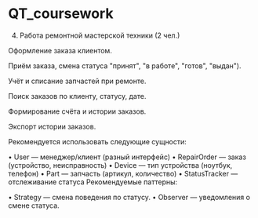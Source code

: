 # QT_coursework

4)    Работа ремонтной мастерской техники (2 чел.)

Оформление заказа клиентом.

Приём заказа, смена статуса "принят", "в работе", "готов", "выдан").

Учёт и списание запчастей при ремонте.

Поиск заказов по клиенту, статусу, дате.

Формирование счёта и истории заказов.

Экспорт истории заказов.

Рекомендуется использовать следующие сущности:

• User — менеджер/клиент (разный интерфейс)
• RepairOrder — заказ (устройство, неисправность)
• Device — тип устройства (ноутбук, телефон)
• Part — запчасть (артикул, количество)
• StatusTracker — отслеживание статуса
Рекомендуемые паттерны:

• Strategy — смена поведения по статусу.
• Observer — уведомления о смене статуса.
